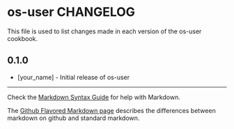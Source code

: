 os-user CHANGELOG
=================

This file is used to list changes made in each version of the os-user cookbook.

0.1.0
-----
- [your_name] - Initial release of os-user

- - -
Check the [Markdown Syntax Guide](http://daringfireball.net/projects/markdown/syntax) for help with Markdown.

The [Github Flavored Markdown page](http://github.github.com/github-flavored-markdown/) describes the differences between markdown on github and standard markdown.
